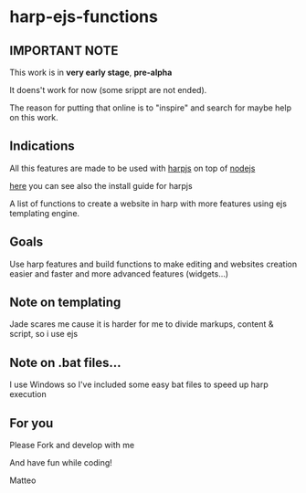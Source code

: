 # harp-ejs-functions

## IMPORTANT NOTE

This work is in **very early stage**, **pre-alpha**

It doens't work for now (some srippt are not ended).

The reason for putting that online is to "inspire" and search for maybe help on this work.

## Indications 

All this features are made to be used with [harpjs](http://harpjs.com/) on top of [nodejs](https://nodejs.org/en/)

[here](http://harpjs.com/docs/quick-start) you can see also the install guide for harpjs

A list of functions to create a website in harp with more features using ejs templating engine.

## Goals

Use harp features and build functions to make editing and websites creation easier and faster and more advanced features (widgets...)

## Note on templating

Jade scares me cause it is harder for me to divide markups, content & script, so i use ejs

## Note on .bat files... 

I use Windows so I've included some easy bat files to speed up harp execution

## For you

Please Fork and develop with me

And have fun while coding!

Matteo